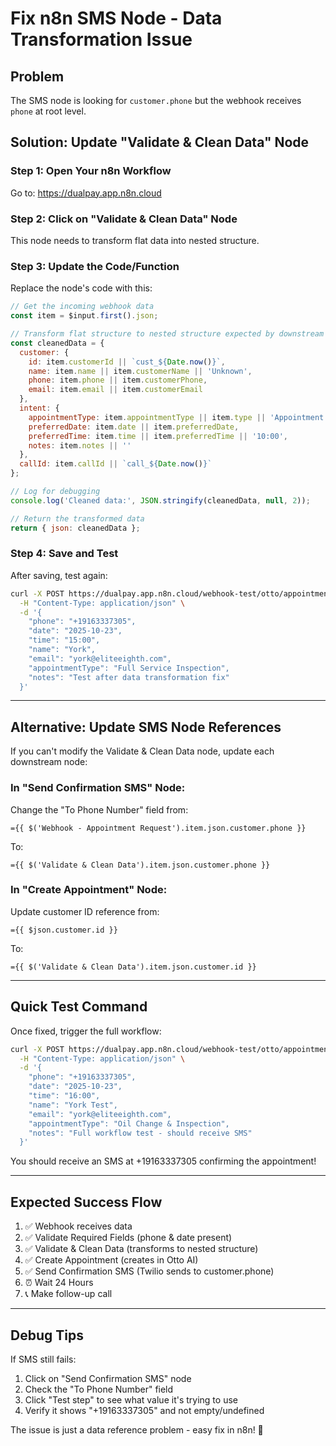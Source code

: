 # Fix n8n SMS Node - Data Transformation Issue

## Problem
The SMS node is looking for `customer.phone` but the webhook receives `phone` at root level.

## Solution: Update "Validate & Clean Data" Node

### Step 1: Open Your n8n Workflow
Go to: https://dualpay.app.n8n.cloud

### Step 2: Click on "Validate & Clean Data" Node
This node needs to transform flat data into nested structure.

### Step 3: Update the Code/Function

Replace the node's code with this:

```javascript
// Get the incoming webhook data
const item = $input.first().json;

// Transform flat structure to nested structure expected by downstream nodes
const cleanedData = {
  customer: {
    id: item.customerId || `cust_${Date.now()}`,
    name: item.name || item.customerName || 'Unknown',
    phone: item.phone || item.customerPhone,
    email: item.email || item.customerEmail
  },
  intent: {
    appointmentType: item.appointmentType || item.type || 'Appointment',
    preferredDate: item.date || item.preferredDate,
    preferredTime: item.time || item.preferredTime || '10:00',
    notes: item.notes || ''
  },
  callId: item.callId || `call_${Date.now()}`
};

// Log for debugging
console.log('Cleaned data:', JSON.stringify(cleanedData, null, 2));

// Return the transformed data
return { json: cleanedData };
```

### Step 4: Save and Test

After saving, test again:

```bash
curl -X POST https://dualpay.app.n8n.cloud/webhook-test/otto/appointment-request \
  -H "Content-Type: application/json" \
  -d '{
    "phone": "+19163337305",
    "date": "2025-10-23",
    "time": "15:00",
    "name": "York",
    "email": "york@eliteeighth.com",
    "appointmentType": "Full Service Inspection",
    "notes": "Test after data transformation fix"
  }'
```

---

## Alternative: Update SMS Node References

If you can't modify the Validate & Clean Data node, update each downstream node:

### In "Send Confirmation SMS" Node:
Change the "To Phone Number" field from:
```
={{ $('Webhook - Appointment Request').item.json.customer.phone }}
```

To:
```
={{ $('Validate & Clean Data').item.json.customer.phone }}
```

### In "Create Appointment" Node:
Update customer ID reference from:
```
={{ $json.customer.id }}
```

To:
```
={{ $('Validate & Clean Data').item.json.customer.id }}
```

---

## Quick Test Command

Once fixed, trigger the full workflow:

```bash
curl -X POST https://dualpay.app.n8n.cloud/webhook-test/otto/appointment-request \
  -H "Content-Type: application/json" \
  -d '{
    "phone": "+19163337305",
    "date": "2025-10-23",
    "time": "16:00",
    "name": "York Test",
    "email": "york@eliteeighth.com",
    "appointmentType": "Oil Change & Inspection",
    "notes": "Full workflow test - should receive SMS"
  }'
```

You should receive an SMS at +19163337305 confirming the appointment!

---

## Expected Success Flow

1. ✅ Webhook receives data
2. ✅ Validate Required Fields (phone & date present)
3. ✅ Validate & Clean Data (transforms to nested structure)
4. ✅ Create Appointment (creates in Otto AI)
5. ✅ Send Confirmation SMS (Twilio sends to customer.phone)
6. ⏰ Wait 24 Hours
7. 📞 Make follow-up call

---

## Debug Tips

If SMS still fails:
1. Click on "Send Confirmation SMS" node
2. Check the "To Phone Number" field
3. Click "Test step" to see what value it's trying to use
4. Verify it shows "+19163337305" and not empty/undefined

The issue is just a data reference problem - easy fix in n8n! 🚀
